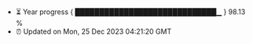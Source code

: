 - ⏳ Year progress { █████████████████████████████▁ } 98.13 %
- ⏰ Updated on Mon, 25 Dec 2023 04:21:20 GMT

